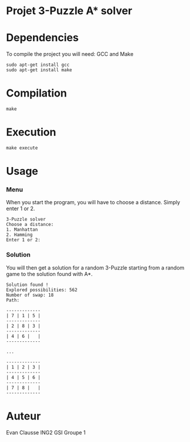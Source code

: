 # Projet 3-Puzzle A* solver

# Dependencies

To compile the project you will need: GCC and Make

```
sudo apt-get install gcc
sudo apt-get install make
```

# Compilation

```
make
```

# Execution

```
make execute
```

# Usage

### Menu

When you start the program, you will have to choose a distance. Simply enter 1 or 2.

```
3-Puzzle solver
Choose a distance: 
1. Manhattan
2. Hamming
Enter 1 or 2:
```

### Solution

You will then get a solution for a random 3-Puzzle starting from a random game to the solution found with A*.

```
Solution found ! 
Explored possibilities: 562
Number of swap: 18
Path: 

-------------
| 7 | 1 | 5 |
-------------
| 2 | 8 | 3 |
-------------
| 4 | 6 |   |
-------------

...

-------------
| 1 | 2 | 3 |
-------------
| 4 | 5 | 6 |
-------------
| 7 | 8 |   |
-------------
```

# Auteur
Evan Clausse ING2 GSI Groupe 1
